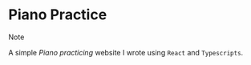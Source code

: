 # Piano Practice

> [!NOTE]
> A simple *Piano practicing* website I wrote using `React` and `Typescripts`.
